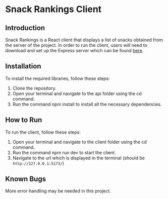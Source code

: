 # Snack Rankings Client
## Introduction
Snack Rankings is a React client that displays a list of snacks obtained from the server of the project. In order to run the client, users will need to download and set up the Express server which can be found [here](https://github.com/LaFosseAcademy/lap3_debug_assignment_lamarr_v-rickys93/tree/main/api).

## Installation
To install the required libraries, follow these steps:

1. Clone the repository.
2. Open your terminal and navigate to the api folder using the cd command.
3. Run the command npm install to install all the necessary dependencies.
## How to Run
To run the client, follow these steps:

1. Open your terminal and navigate to the client folder using the cd command.
2. Run the command npm run dev to start the client.
3. Navigate to the url which is displayed in the terminal (should be `http://127.0.0.1:5173/`)
## Known Bugs
More error handling may be needed in this project.